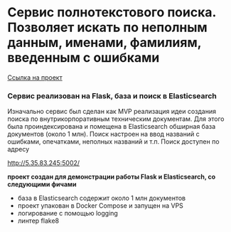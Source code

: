 # Сервис полнотекстового поиска. Позволяет искать по неполным данным, именами, фамилиям, введенным с ошибками 
[Ссылка на проект](https://github.com/GennadyBr/flask_elasticsearch)

### Сервис реализован на Flask, база и поиск в Elasticsearch
Изначально сервис был сделан как MVP реализация идеи создания поиска по внутрикорпоративным техническим документам. Для этого была проиндексирована и помещена в Elasticsearch обширная база документов (около 1 млн). Поиск настроен на ввод названий с ошибками, опечатками, неполных названий и т.п.
Поиск доступен по адресу

http://5.35.83.245:5002/

**проект создан для демонстрации работы Flask и Elasticsearch, со следующими фичами**
- база в Elasticsearch содержит около 1 млн документов
- проект упакован в Docker Compose и запущен на VPS
- логирование с помощью logging
- линтер flake8

